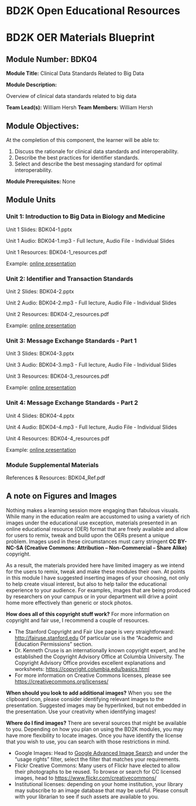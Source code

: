 # BD2K Open Educational Resources


# BD2K OER Materials Blueprint


## Module Number: BDK04

**Module Title:** Clinical Data Standards Related to Big Data

**Module Description:**

Overview of clinical data standards related to big data

**Team Lead(s):** William Hersh
**Team Members:** William Hersh

## Module Objectives:

At the completion of this component, the learner will be able to:

1. Discuss the rationale for clinical data standards and interoperability.
2. Describe the best practices for identifier standards.
3. Select and describe the best messaging standard for optimal interoperability.

**Module Prerequisites:** None

## Module Units
### Unit 1: Introduction to Big Data in Biology and Medicine

Unit 1 Slides: BDK04-1.pptx

Unit 1 Audio: BDK04-1.mp3 - Full lecture, Audio File - Individual Slides

Unit 1 Resources: BDK04-1_resources.pdf

Example: [online presentation](https://dmice.ohsu.edu/bd2k/demo/BDK04-1/presentation_html5.html)

### Unit 2: Identifier and Transaction Standards

Unit 2 Slides: BDK04-2.pptx

Unit 2 Audio: BDK04-2.mp3 - Full lecture, Audio File - Individual Slides

Unit 2 Resources: BDK04-2_resources.pdf

Example: [online presentation](https://dmice.ohsu.edu/bd2k/demo/BDK04-2/presentation_html5.html)

### Unit 3: Message Exchange Standards - Part 1

Unit 3 Slides: BDK04-3.pptx

Unit 3 Audio: BDK04-3.mp3 - Full lecture, Audio File - Individual Slides

Unit 3 Resources: BDK04-3_resources.pdf

Example: [online presentation](https://dmice.ohsu.edu/bd2k/demo/BDK04-3/presentation_html5.html)

### Unit 4: Message Exchange Standards - Part 2

Unit 4 Slides: BDK04-4.pptx

Unit 4 Audio: BDK04-4.mp3 - Full lecture, Audio File - Individual Slides

Unit 4 Resources: BDK04-4_resources.pdf

Example: [online presentation](https://dmice.ohsu.edu/bd2k/demo/BDK04-4/presentation_html5.html)

### Module Supplemental Materials

References & Resources: BDK04\_Ref.pdf

## A note on Figures and Images

Nothing makes a learning session more engaging than fabulous visuals.  While many in the education realm are accustomed to using a variety of rich images under the educational use exception, materials presented in an online educational resource (OER) format that are freely available and allow for users to remix, tweak and build upon the OERs present a unique problem.  Images used in these circumstances must carry stringent **CC BY-NC-SA (Creative Commons: Attribution – Non-Commercial – Share Alike)** copyright.

As a result, the materials provided here have limited imagery as we intend for the users to remix, tweak and make these modules their own.  At points in this module I have suggested inserting images of your choosing, not only to help create visual interest, but also to help tailor the educational experience to your audience.  For examples, images that are being produced by researchers on your campus or in your department will drive a point home more effectively than generic or stock photos.

**How does all of this copyright stuff work?**  For more information on copyright and fair use, I recommend a couple of resources.

- The Stanford Copyright and Fair Use page is very straightforward: http://fairuse.stanford.edu  Of particular use is the “Academic and Education Permissions” section.  
- Dr. Kenneth Cruse is an internationally known copyright expert, and he established the Copyright Advisory Office at Columbia University.  The Copyright Advisory Office provides excellent explanations and worksheets: https://copyright.columbia.edu/basics.html 
- For more information on Creative Commons licenses, please see https://creativecommons.org/licenses/

**When should you look to add additional images?**  When you see the clipboard icon, please consider identifying relevant images to the presentation.  Suggested images may be hyperlinked, but not embedded in the presentation.  Use your creativity when identifying images!  

**Where do I find images?** There are several sources that might be available to you.  Depending on how you plan on using the BD2K modules, you may have more flexibility to locate images.  Once you have identify the license that you wish to use, you can search with those restrictions in mind.

- Google Images:  Head to [Google Advanced Image Search](http://www.google.com/advanced_image_search) and under the “usage rights” filter, select the filter that matches your requirements.
- Flickr Creative Commons:  Many users of Flickr have elected to allow their photographs to be reused.  To browse or search for CC licensed images, head to https://www.flickr.com/creativecommons/  
- Institutional licenses: depending on your home institution, your library may subscribe to an image database that may be useful.  Please consult with your librarian to see if such assets are available to you.
